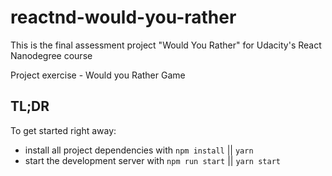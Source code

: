 # reactnd-would-you-rather

This is the final assessment project "Would You Rather" for Udacity's React Nanodegree course

Project exercise - Would you Rather Game


## TL;DR

To get started right away:

* install all project dependencies with `npm install` || `yarn`
* start the development server with `npm run start` || `yarn start`

